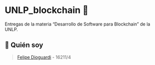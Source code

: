 # UNLP_blockchain :link:

Entregas de la materia “Desarrollo de Software para Blockchain” de la UNLP.

## :bust_in_silhouette: Quién soy

> [Felipe Dioguardi](https://github.com/fdioguardi) - 16211/4
